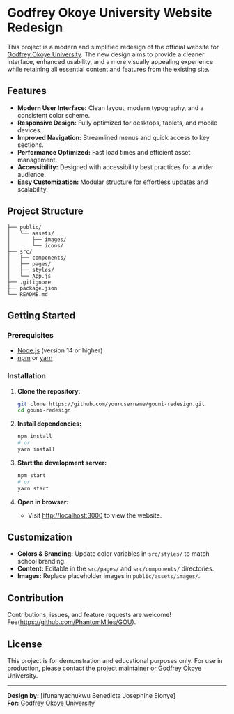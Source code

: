 # Godfrey Okoye University Website Redesign

This project is a modern and simplified redesign of the official website for [Godfrey Okoye University](https://www.gouni.edu.ng/). The new design aims to provide a cleaner interface, enhanced usability, and a more visually appealing experience while retaining all essential content and features from the existing site.

## Features

- **Modern User Interface:** Clean layout, modern typography, and a consistent color scheme.
- **Responsive Design:** Fully optimized for desktops, tablets, and mobile devices.
- **Improved Navigation:** Streamlined menus and quick access to key sections.
- **Performance Optimized:** Fast load times and efficient asset management.
- **Accessibility:** Designed with accessibility best practices for a wider audience.
- **Easy Customization:** Modular structure for effortless updates and scalability.

## Project Structure

```
├── public/
│   └── assets/
│       ├── images/
│       └── icons/
├── src/
│   ├── components/
│   ├── pages/
│   ├── styles/
│   └── App.js
├── .gitignore
├── package.json
└── README.md
```

## Getting Started

### Prerequisites

- [Node.js](https://nodejs.org/) (version 14 or higher)
- [npm](https://www.npmjs.com/) or [yarn](https://yarnpkg.com/)

### Installation

1. **Clone the repository:**
   ```bash
   git clone https://github.com/yourusername/gouni-redesign.git
   cd gouni-redesign
   ```

2. **Install dependencies:**
   ```bash
   npm install
   # or
   yarn install
   ```

3. **Start the development server:**
   ```bash
   npm start
   # or
   yarn start
   ```

4. **Open in browser:**
   - Visit [http://localhost:3000](http://localhost:3000) to view the website.

## Customization

- **Colors & Branding:** Update color variables in `src/styles/` to match school branding.
- **Content:** Editable in the `src/pages/` and `src/components/` directories.
- **Images:** Replace placeholder images in `public/assets/images/`.

## Contribution

Contributions, issues, and feature requests are welcome! Fee(https://github.com/PhantomMiles/GOU).

## License

This project is for demonstration and educational purposes only. For use in production, please contact the project maintainer or Godfrey Okoye University.

---

**Design by:** [Ifunanyachukwu Benedicta Josephine Elonye]  
**For:** [Godfrey Okoye University](https://www.gouni.edu.ng/)
